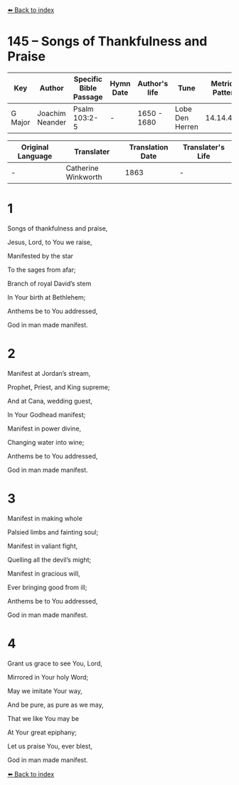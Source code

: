 [⬅️ Back to index](../README.md)

# 145 – Songs of Thankfulness and Praise

Key | Author   | Specific Bible Passage     |Hymn Date |Author's life |Tune |Metrical Pattern   |Composer/Source                                                                                        
-- | --------- | ---------------------------|----------|--------------|-----|-------------------|-------------   
G Major  | Joachim Neander      | Psalm 103:2-5 | -  | 1650 - 1680 | Lobe Den Herren | 14.14.4.7.8 | Chorale Book for England, 1863 

Original Language | Translater | Translation Date   | Translater's Life     
----------------- | --------- | --------------------|-------------   
\-  | Catherine Winkworth      | 1863 | -  | 1827 - 1878 



# 1

Songs of thankfulness and praise,

Jesus, Lord, to You we raise,

Manifested by the star

To the sages from afar;

Branch of royal David’s stem

In Your birth at Bethlehem;

Anthems be to You addressed,

God in man made manifest.



# 2

Manifest at Jordan’s stream,

Prophet, Priest, and King supreme;

And at Cana, wedding guest,

In Your Godhead manifest;

Manifest in power divine,

Changing water into wine;

Anthems be to You addressed,

God in man made manifest.



# 3

Manifest in making whole

Palsied limbs and fainting soul;

Manifest in valiant fight,

Quelling all the devil’s might;

Manifest in gracious will,

Ever bringing good from ill;

Anthems be to You addressed,

God in man made manifest.



# 4

Grant us grace to see You, Lord,

Mirrored in Your holy Word;

May we imitate Your way,

And be pure, as pure as we may,

That we like You may be

At Your great epiphany;

Let us praise You, ever blest,

God in man made manifest.

[⬅️ Back to index](../README.md)
